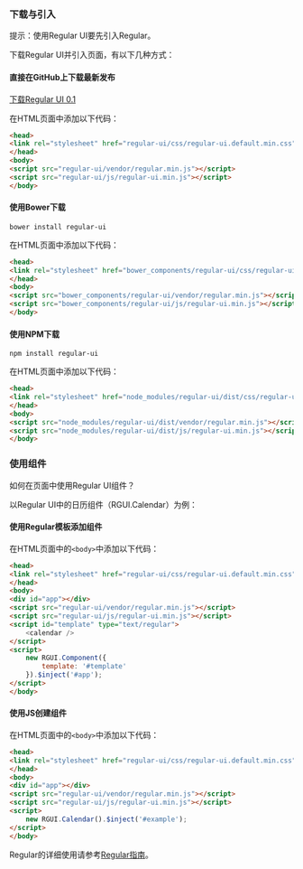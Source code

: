### 下载与引入

<div class="u-message u-message-info">
    <i class="message_icon u-icon u-icon-info-circle"></i> 提示：使用Regular UI要先引入Regular。
</div>

下载Regular UI并引入页面，有以下几种方式：

#### 直接在GitHub上下载最新发布

<a class="u-btn u-btn-primary u-btn-lg" target="_blank" href="https://github.com/regular-ui/regular-ui-bower/releases/latest">下载Regular UI 0.1</a>

在HTML页面中添加以下代码：

```html
<head>
<link rel="stylesheet" href="regular-ui/css/regular-ui.default.min.css">
</head>
<body>
<script src="regular-ui/vendor/regular.min.js"></script>
<script src="regular-ui/js/regular-ui.min.js"></script>
</body>
```

#### 使用Bower下载

```shell
bower install regular-ui
```

在HTML页面中添加以下代码：

```html
<head>
<link rel="stylesheet" href="bower_components/regular-ui/css/regular-ui.default.min.css">
</head>
<body>
<script src="bower_components/regular-ui/vendor/regular.min.js"></script>
<script src="bower_components/regular-ui/js/regular-ui.min.js"></script>
</body>
```

#### 使用NPM下载

```shell
npm install regular-ui
```

在HTML页面中添加以下代码：

```html
<head>
<link rel="stylesheet" href="node_modules/regular-ui/dist/css/regular-ui.default.min.css">
</head>
<body>
<script src="node_modules/regular-ui/dist/vendor/regular.min.js"></script>
<script src="node_modules/regular-ui/dist/js/regular-ui.min.js"></script>
</body>
```

### 使用组件

如何在页面中使用Regular UI组件？

以Regular UI中的日历组件（RGUI.Calendar）为例：

#### 使用Regular模板添加组件

在HTML页面中的`<body>`中添加以下代码：

```html
<head>
<link rel="stylesheet" href="regular-ui/css/regular-ui.default.min.css">
</head>
<body>
<div id="app"></div>
<script src="regular-ui/vendor/regular.min.js"></script>
<script src="regular-ui/js/regular-ui.min.js"></script>
<script id="template" type="text/regular">
    <calendar />
</script>
<script>
    new RGUI.Component({
        template: '#template'
    }).$inject('#app');
</script>
</body>
```

#### 使用JS创建组件

在HTML页面中的`<body>`中添加以下代码：

```html
<head>
<link rel="stylesheet" href="regular-ui/css/regular-ui.default.min.css">
</head>
<body>
<div id="app"></div>
<script src="regular-ui/vendor/regular.min.js"></script>
<script src="regular-ui/js/regular-ui.min.js"></script>
<script>
    new RGUI.Calendar().$inject('#example');
</script>
</body>
```

Regular的详细使用请参考[Regular指南](http://regularjs.github.io/guide/zh/)。



[latest]: https://github.com/regular-ui/regular-ui-bower/releases/latest